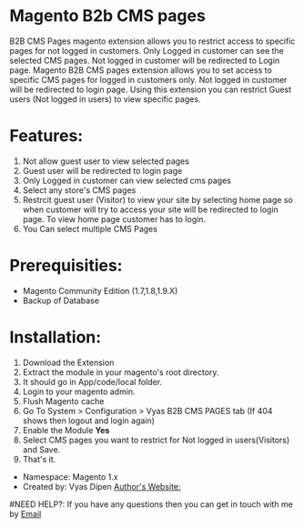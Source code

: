 # Magento B2b CMS pages

B2B CMS Pages magento extension allows you to restrict access to specific pages for not logged in customers. Only Logged in customer can see the selected CMS pages. Not logged in customer will be redirected to Login page. 
Magento B2B CMS pages extension allows you to set access to specific CMS pages for logged in customers only. Not logged in customer will be redirected to login page. Using this extension
you can restrict Guest users (Not logged in users) to view specific pages. 

# Features:
1. Not allow guest user to view selected pages
2. Guest user will be redirected to login page
3. Only Logged in customer can view selected cms pages
4. Select any store's CMS pages
5. Restrcit guest user (Visitor) to view your site by selecting home page so when customer will try to access your site will be redirected to login page. To view home page customer has to login.
6. You Can select multiple CMS Pages



# Prerequisities:
- Magento Community Edition (1.7,1.8,1.9.X)
- Backup of Database

# Installation:
1. Download the Extension
2. Extract the module in your magento's root directory.
3. It should go in App/code/local folder.
4. Login to your magento admin.
5. Flush Magento cache
6. Go To System > Configuration > Vyas B2B CMS PAGES tab (If 404 shows then logout and login again)
7. Enable the Module **Yes**  
8. Select CMS pages you want to restrict for Not logged in users(Visitors)  and Save.
9. That's it.

* Namespace: Magento 1.x
* Created by: Vyas Dipen
[Author's Website:](http://vyasdipen.wordpress.com/)

#NEED HELP?:
If you have any questions then you can get in touch with me by [Email](mailto:vyasdipen@aol.com)
